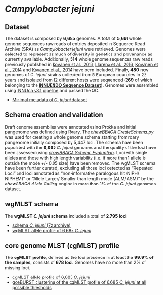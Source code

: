 # *Campylobacter jejuni*

## Dataset
The dataset is composed by **6,685** genomes. A total of  **5,691** whole genome sequences raw reads of entries deposited in Sequence Read Archive (SRA) as *Campylobacter jejuni* were retrieved. Genomes were selected to represent as much of diversity in genetics and provenance as currently available.  Additionally, **514** whole genome sequences raw reads previously published in [Kovanen et al., 2016](https://www.ncbi.nlm.nih.gov/pubmed/27041390), [Llarena et al., 2016](https://www.ncbi.nlm.nih.gov/pubmed/28348829), [Kovanen et al., 2014](https://www.ncbi.nlm.nih.gov/pubmed/25232158) and [Kovanen et al., 2014](https://www.ncbi.nlm.nih.gov/pubmed/24655229) have been included. Finally, **480** new genomes of *C. jejuni* strains collected from 5 European countries in 22 years and isolated from 12 different hosts were sequenced (**269** of which belonging to the **[INNUENDO Sequence Dataset](https://docs.google.com/viewer?a=v&pid=sites&srcid=ZGVmYXVsdGRvbWFpbnxpbm51ZW5kb2NvbnxneDo2YmYyOGU0MjE4ZGJiMmQ0)**). Genomes were assembled using [INNUca v3.1 pipeline](https://github.com/INNUENDOCON/INNUca) and passed the QC. 

* [Minimal metadata of *C. jejuni* dataset](https://drive.google.com/file/d/1wJ77AeISR380m0k7f_MqCDv9D3bmgnwG/view?usp=sharing) 

## Schema creation and validation
Draft genome assemblies were annotated using Prokka and initial pangenome was defined using Roary. The [*chewBBACA CreateSchema.py*](https://github.com/B-UMMI/chewBBACA/wiki/1.-Schema-Creation) was used for creating a whole genome schema starting from roary pangenome initially composed by 5,447 loci. The schema have been populated with the **6,685** *C. jejuni* genomes and the quality of the loci have been assessed using [*chewBBACA Schema Evaluation*](https://github.com/B-UMMI/chewBBACA/wiki/1.-Schema-Creation). Loci with single alleles and those with high length variability (i.e. if more than 1 allele is outside the mode +/- 0.05 size) have been removed. The wgMLST schema have been further curated, excluding all those loci detected as “Repeated Loci” and loci annotated as “non-informative paralogous hit (NIPH/ NIPHEM)” or “Allele Larger/ Smaller than length mode (ALM/ ASM)” by the *chewBBACA Allele Calling* engine in more than 1% of the *C. jejuni* genomes dataset. 

## wgMLST schema
The **wgMLST *C. jejuni* schema** included a total of **2,795 loci**.

* [schema *C. jejuni* (7z archive)](https://drive.google.com/open?id=1uJzxk6uwHNQJM92NDJy3vJrQQfSwLHhj)
* [wgMLST allele profile of 6,685 *C. jejuni*](https://drive.google.com/open?id=1t1TY4lqFsF2vL8eSvGjWZGujHgSNT1ih)

## core genome MLST (cgMLST) profile
The **cgMLST profile**, defined as the loci presence in at least the **99.9% of the samples**, consists of **678 loci**. Genomes have no more than 2% of missing loci.

* [cgMLST allele profile of 6,685 *C. jejuni*](https://drive.google.com/open?id=1nPihxWJKm0_-ojV_BI_AVcfBQq9B3pCI)
* [goeBURST clustering of the cgMLST profile of 6,685 *C. jejuni* at all possible thresholds](https://drive.google.com/open?id=119hQBf9yD1rpFcvdk4LTeMpvI1vybSaA)

